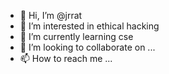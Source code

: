 - 👋 Hi, I’m @jrrat
- 👀 I’m interested in ethical hacking 
- 🌱 I’m currently learning cse
- 💞️ I’m looking to collaborate on ...
- 📫 How to reach me ...

<!---
jrrat/jrrat is a ✨ special ✨ repository because its `README.md` (this file) appears on your GitHub profile.
You can click the Preview link to take a look at your changes.
--->
